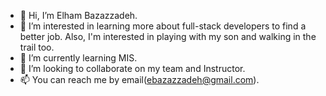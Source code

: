 - 👋 Hi, I’m Elham Bazazzadeh.
- 👀 I’m interested in learning more about full-stack developers to find a better job. Also, I'm interested in playing with my son and walking in the trail too.
- 🌱 I’m currently learning MIS.
- 💞️ I’m looking to collaborate on my team and Instructor. 
- 📫 You can reach me by email(ebazazzadeh@gmail.com).

<!---
ebazazzadeh/ebazazzadeh is a ✨ special ✨ repository because its `README.md` (this file) appears on your GitHub profile.
You can click the Preview link to take a look at your changes.
--->
